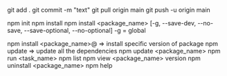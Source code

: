 git add .
git commit -m "text"
git pull origin main
git push -u origin main

npm init
npm install
npm install <package_name> [-g, --save-dev, --no-save, --save-optional, --no-optional]
-g = global

npm install <package_name>@<version> => install specific version of package 
npm update => update all the dependencies
npm update <package_name>
npm run <task_name>
npm list
npm view <package_name> version
npm uninstall <package_name>
npm help